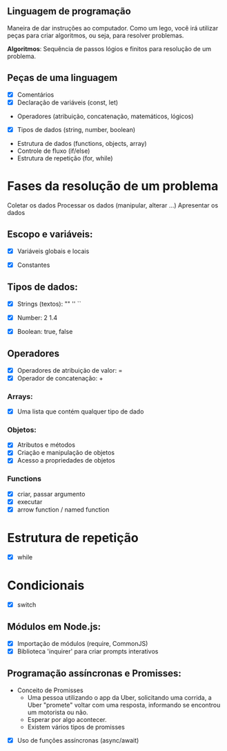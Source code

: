 ## Linguagem de programação

Maneira de dar instruções ao computador.
Como um lego, você irá utilizar peças para criar algoritmos, ou seja, para resolver problemas.

**Algoritmos**: Sequência de passos lógios e finitos para resolução de um problema.

## Peças de uma linguagem

- [x] Comentários
- [x] Declaração de variáveis (const, let)
- Operadores (atribuição, concatenação, matemáticos, lógicos)
- [x] Tipos de dados (string, number, boolean)
- Estrutura de dados (functions, objects, array)
- Controle de fluxo (if/else)
- Estrutura de repetição (for, while)

# Fases da resolução de um problema

Coletar os dados
Processar os dados (manipular, alterar ...)
Apresentar os dados

## Escopo e variáveis:

- [x] Variáveis globais e locais
- [x] Constantes


## Tipos de dados:

- [x] Strings (textos): "" '' ``
- [x] Number: 2 1.4
- [x] Boolean: true, false


## Operadores

- [x] Operadores de atribuição de valor: = 
- [x] Operador de concatenação: +

### Arrays:

- [x] Uma lista que contém qualquer tipo de dado

### Objetos:

- [x] Atributos e métodos
- [x] Criação e manipulação de objetos
- [x] Acesso a propriedades de objetos

### Functions
- [x] criar, passar argumento
- [x] executar
- [x] arrow function / named function

# Estrutura de repetição

- [x] while

# Condicionais

- [x] switch

## Módulos em Node.js:

- [x] Importação de módulos (require, CommonJS)
- [x] Biblioteca 'inquirer' para criar prompts interativos

## Programação assíncronas e Promisses:

- Conceito de Promisses
    - Uma pessoa utilizando o app da Uber, solicitando uma corrida, a Uber "promete" voltar com uma resposta, informando se encontrou um motorista ou não. 
    - Esperar por algo acontecer.
    - Existem vários tipos de promisses

- [x] Uso de funções assíncronas (async/await)